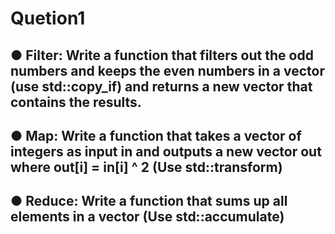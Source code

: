 # Quetion1

## ● Filter: Write a function that filters out the odd numbers and keeps the even numbers in a vector (use std::copy_if) and returns a new vector that contains the results.

## ● Map: Write a function that takes a vector of integers as input in and outputs a new vector out where out[i] = in[i] ^ 2 (Use std::transform)

## ● Reduce: Write a function that sums up all elements in a vector (Use std::accumulate)